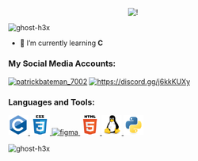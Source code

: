 <p align="center">
  <img src="https://i.pinimg.com/474x/e0/ab/f7/e0abf78d8a8eba5fa8ae9cb7b9b1c410.jpg" alt="!">
</p>
<p align="left"> <img src="https://media1.tenor.com/m/KBe_nw4IL2QAAAAC/matrix-code.gif" alt="ghost-h3x" /> </p>

- 🌱 I’m currently learning **C**

<h3 align="left">My Social Media Accounts:</h3>
<p align="left">
<a href="https://instagram.com/patrickbateman_7002" target="blank"><img align="center" src="https://raw.githubusercontent.com/rahuldkjain/github-profile-readme-generator/master/src/images/icons/Social/instagram.svg" alt="patrickbateman_7002" height="30" width="40" /></a>
<a href="https://discord.gg/https://discord.gg/j6kkKUXy" target="blank"><img align="center" src="https://raw.githubusercontent.com/rahuldkjain/github-profile-readme-generator/master/src/images/icons/Social/discord.svg" alt="https://discord.gg/j6kkKUXy" height="30" width="40" /></a>
</p>

<h3 align="left">Languages and Tools:</h3>
<p align="left"> <a href="https://www.cprogramming.com/" target="_blank" rel="noreferrer"> <img src="https://raw.githubusercontent.com/devicons/devicon/master/icons/c/c-original.svg" alt="c" width="40" height="40"/> </a> <a href="https://www.w3schools.com/css/" target="_blank" rel="noreferrer"> <img src="https://raw.githubusercontent.com/devicons/devicon/master/icons/css3/css3-original-wordmark.svg" alt="css3" width="40" height="40"/> </a> <a href="https://www.figma.com/" target="_blank" rel="noreferrer"> <img src="https://www.vectorlogo.zone/logos/figma/figma-icon.svg" alt="figma" width="40" height="40"/> </a> <a href="https://www.w3.org/html/" target="_blank" rel="noreferrer"> <img src="https://raw.githubusercontent.com/devicons/devicon/master/icons/html5/html5-original-wordmark.svg" alt="html5" width="40" height="40"/> </a> <a href="https://www.linux.org/" target="_blank" rel="noreferrer"> <img src="https://raw.githubusercontent.com/devicons/devicon/master/icons/linux/linux-original.svg" alt="linux" width="40" height="40"/> </a> <a href="https://www.python.org" target="_blank" rel="noreferrer"> <img src="https://raw.githubusercontent.com/devicons/devicon/master/icons/python/python-original.svg" alt="python" width="40" height="40"/> </a> </p>

<p><img align="center" src="https://github-readme-stats.vercel.app/api/top-langs?username=ghost-h3x&show_icons=true&locale=en&layout=compact" alt="ghost-h3x" /></p>
